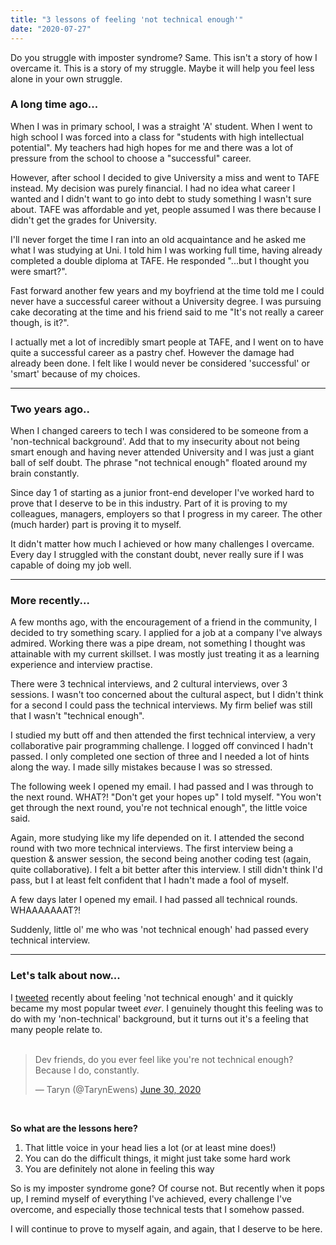 ```yaml
---
title: "3 lessons of feeling 'not technical enough'"
date: "2020-07-27"
---
```


Do you struggle with imposter syndrome? Same. This isn't a story of how I overcame it. This is a story of my struggle. Maybe it will help you feel less alone in your own struggle.

### A long time ago...

When I was in primary school, I was a straight 'A' student. When I went to high school I was forced into a class for "students with high intellectual potential". My teachers had high hopes for me and there was a lot of pressure from the school to choose a "successful" career.

However, after school I decided to give University a miss and went to TAFE instead. My decision was purely financial. I had no idea what career I wanted and I didn't want to go into debt to study something I wasn't sure about. TAFE was affordable and yet, people assumed I was there because I didn't get the grades for University.

I'll never forget the time I ran into an old acquaintance and he asked me what I was studying at Uni. I told him I was working full time, having already completed a double diploma at TAFE. He responded "...but I thought you were smart?".

Fast forward another few years and my boyfriend at the time told me I could never have a successful career without a University degree. I was pursuing cake decorating at the time and his friend said to me "It's not really a career though, is it?".

I actually met a lot of incredibly smart people at TAFE, and I went on to have quite a successful career as a pastry chef. However the damage had already been done. I felt like I would never be considered 'successful' or 'smart' because of my choices.

---

### Two years ago..

When I changed careers to tech I was considered to be someone from a 'non-technical background'. Add that to my insecurity about not being smart enough and having never attended University and I was just a giant ball of self doubt. The phrase "not technical enough" floated around my brain constantly.

Since day 1 of starting as a junior front-end developer I've worked hard to prove that I deserve to be in this industry. Part of it is proving to my colleagues, managers, employers so that I progress in my career. The other (much harder) part is proving it to myself.

It didn't matter how much I achieved or how many challenges I overcame. Every day I struggled with the constant doubt, never really sure if I was capable of doing my job well.

---

### More recently...

A few months ago, with the encouragement of a friend in the community, I decided to try something scary. I applied for a job at a company I've always admired. Working there was a pipe dream, not something I thought was attainable with my current skillset. I was mostly just treating it as a learning experience and interview practise.

There were 3 technical interviews, and 2 cultural interviews, over 3 sessions. I wasn't too concerned about the cultural aspect, but I didn't think for a second I could pass the technical interviews. My firm belief was still that I wasn't "technical enough".

I studied my butt off and then attended the first technical interview, a very collaborative pair programming challenge. I logged off convinced I hadn't passed. I only completed one section of three and I needed a lot of hints along the way. I made silly mistakes because I was so stressed.

The following week I opened my email. I had passed and I was through to the next round. WHAT?! "Don't get your hopes up" I told myself. "You won't get through the next round, you're not technical enough", the little voice said.

Again, more studying like my life depended on it. I attended the second round with two more technical interviews. The first interview being a question & answer session, the second being another coding test (again, quite collaborative). I felt a bit better after this interview. I still didn't think I'd pass, but I at least felt confident that I hadn't made a fool of myself.

A few days later I opened my email. I had passed all technical rounds. WHAAAAAAAT?!

Suddenly, little ol' me who was 'not technical enough' had passed every technical interview.

---

### Let's talk about now...

I [tweeted](https://twitter.com/TarynEwens/status/1277812667420299264?s=20) recently about feeling 'not technical enough' and it quickly became my most popular tweet _ever_. I genuinely thought this feeling was to do with my 'non-technical' background, but it turns out it's a feeling that many people relate to.
</br></br>

<blockquote class="twitter-tweet"><p lang="en" dir="ltr">Dev friends, do you ever feel like you&#39;re not technical enough? Because I do, constantly.</p>&mdash; Taryn (@TarynEwens) <a href="https://twitter.com/TarynEwens/status/1277812667420299264?ref_src=twsrc%5Etfw">June 30, 2020</a></blockquote> <script async src="https://platform.twitter.com/widgets.js" charset="utf-8"></script>
</br>

**So what are the lessons here?**

1. That little voice in your head lies a lot (or at least mine does!)
2. You can do the difficult things, it might just take some hard work
3. You are definitely not alone in feeling this way

So is my imposter syndrome gone? Of course not. But recently when it pops up, I remind myself of everything I've achieved, every challenge I've overcome, and especially those technical tests that I somehow passed.

I will continue to prove to myself again, and again, that I deserve to be here.
